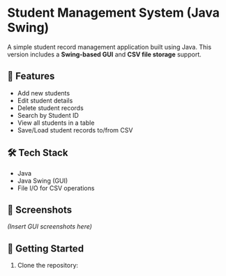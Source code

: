 
# Student Management System (Java Swing)

A simple student record management application built using Java. This version includes a **Swing-based GUI** and **CSV file storage** support.

## 🔧 Features

- Add new students
- Edit student details
- Delete student records
- Search by Student ID
- View all students in a table
- Save/Load student records to/from CSV

## 🛠 Tech Stack

- Java
- Java Swing (GUI)
- File I/O for CSV operations

## 📸 Screenshots

*(Insert GUI screenshots here)*

## 🚀 Getting Started

1. Clone the repository:
